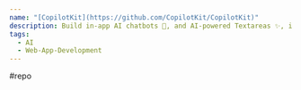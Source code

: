 ```yaml
---
name: "[CopilotKit](https://github.com/CopilotKit/CopilotKit)"
description: Build in-app AI chatbots 🤖, and AI-powered Textareas ✨, into react web apps.
tags:
  - AI
  - Web-App-Development
---
```

#repo
